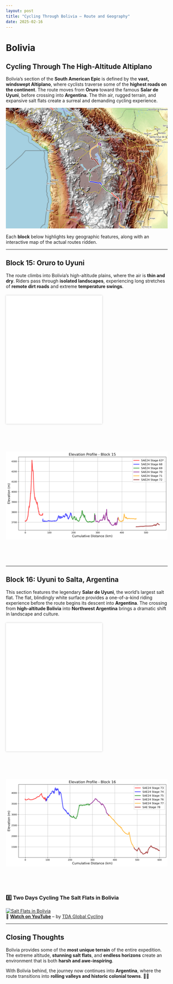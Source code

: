 ```yaml
---
layout: post
title: "Cycling Through Bolivia – Route and Geography"
date: 2025-02-16
---
```

# Bolivia
## Cycling Through The High-Altitude Altiplano  

Bolivia’s section of the **South American Epic** is defined by the **vast, windswept Altiplano**, where cyclists traverse some of the **highest roads on the continent**. The route moves from **Oruro** toward the famous **Salar de Uyuni**, before crossing into **Argentina**. The thin air, rugged terrain, and expansive salt flats create a surreal and demanding cycling experience.

![Bolivia_rides_map](_static/maps/bolivia_rides_map.jpg "Rides Across Bolivia")

Each **block** below highlights key geographic features, along with an interactive map of the actual routes ridden.

---

## **Block 15: Oruro to Uyuni**  

The route climbs into Bolivia’s high-altitude plains, where the air is **thin and dry**. Riders pass through **isolated landscapes**, experiencing long stretches of **remote dirt roads** and extreme **temperature swings**.

<div style="display: flex; flex-wrap: wrap; gap: 20px; align-items: stretch; margin: 20px 0;">
    <div style="flex: 2; min-width: 200px; max-width: 300px;">
        <iframe src="_static/maps/block_15_map.html" 
                style="width: 100%; height: 400px; border: none; box-shadow: 0 0 5px rgba(0,0,0,0.2);"
                scrolling="no" allowfullscreen></iframe>
    </div>
    <div style="flex: 3; min-width: 400px; display: flex; align-items: center; justify-content: center;">
        <img src="_static/images/block_15_elevation.png" 
             alt="Elevation Profile - Block 16" 
             style="width: 100%; height: 400px; object-fit: contain;">
    </div>
</div>

---

## **Block 16: Uyuni to Salta, Argentina**  

This section features the legendary **Salar de Uyuni**, the world’s largest salt flat. The flat, blindingly white surface provides a one-of-a-kind riding experience before the route begins its descent into **Argentina**. The crossing from **high-altitude Bolivia** into **Northwest Argentina** brings a dramatic shift in landscape and culture.

<div style="display: flex; flex-wrap: wrap; gap: 20px; align-items: stretch; margin: 20px 0;">
    <div style="flex: 2; min-width: 200px; max-width: 300px;">
        <iframe src="_static/maps/block_16_map.html" 
                style="width: 100%; height: 400px; border: none; box-shadow: 0 0 5px rgba(0,0,0,0.2);"
                scrolling="no" allowfullscreen></iframe>
    </div>
    <div style="flex: 3; min-width: 400px; display: flex; align-items: center; justify-content: center;">
        <img src="_static/images/block_16_elevation.png" 
             alt="Elevation Profile - Block 16" 
             style="width: 100%; height: 400px; object-fit: contain;">
    </div>
</div>

### 8️⃣ Two Days Cycling The Salt Flats in Bolivia  
[![Salt Flats in Bolivia](https://i.ytimg.com/vi/kUMi0Jfqp2E/hqdefault.jpg)](https://www.youtube.com/watch?v=kUMi0Jfqp2E)  
🎥 **[Watch on YouTube](https://www.youtube.com/watch?v=kUMi0Jfqp2E)** – by [TDA Global Cycling](https://www.youtube.com/@tdacycling)  

---

## **Closing Thoughts**  

Bolivia provides some of the **most unique terrain** of the entire expedition. The extreme altitude, **stunning salt flats**, and **endless horizons** create an environment that is both **harsh and awe-inspiring**. 

With Bolivia behind, the journey now continues into **Argentina**, where the route transitions into **rolling valleys and historic colonial towns**. 🚴‍♂️

